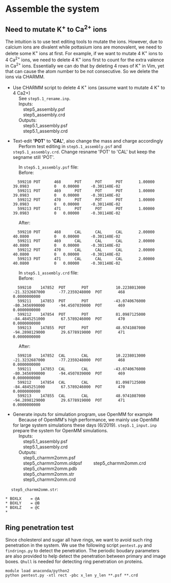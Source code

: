 # Assemble the system

## Need to mutate K<sup>+</sup> to Ca<sup>2+</sup> ions
The intuition is to use text editing tools to mutate the ions. However, due to calcium ions are divalent while pottasium ions are monovalent, we need to delete some K<sup>+</sup> ions at first. For example, if we want to mutate 4 K<sup>+</sup> ions to 4 Ca<sup>2+</sup> ions, we need to delete 4 K<sup>+</sup> ions first to count for the extra valence in Ca<sup>2+</sup> ions. Essentially we can do that by deleting 4 rows of K<sup>+</sup> in Vim, yet that can cause the atom number to be not consecutive. So we delete the ions via CHARMM.

- Use CHARMM script to delete 4 K<sup>+</sup> ions (assume want to mutate 4 K<sup>+</sup> to 4 Ca2+)  
  &ensp;&ensp; See `step5.1_rename.inp`.  
  &ensp;&ensp; Inputs:   
      &ensp;&ensp;&ensp;&ensp; step5_assembly.psf  
      &ensp;&ensp;&ensp;&ensp; step5_assembly.crd  
  &ensp;&ensp; Outputs:  
      &ensp;&ensp;&ensp;&ensp; step5.1_assembly.psf  
      &ensp;&ensp;&ensp;&ensp; step5.1_assembly.crd  
      
- Text-edit **'POT'** to **'CAL'**, also change the mass and charge accordingly  
  &ensp;&ensp; Perform test editing in `step5.1_assembly.psf` and `step5.1_assembly.crd`. Change resname 'POT' to 'CAL' but keep the segname still 'POT'.   
  
  &ensp;&ensp; In `step5.1_assembly.psf` file:  
  &ensp;&ensp; Before:
  ```
    599210 POT      468      POT      POT      POT       1.00000       39.0983           0   0.00000     -0.301140E-02
    599211 POT      469      POT      POT      POT       1.00000       39.0983           0   0.00000     -0.301140E-02
    599212 POT      470      POT      POT      POT       1.00000       39.0983           0   0.00000     -0.301140E-02
    599213 POT      471      POT      POT      POT       1.00000       39.0983           0   0.00000     -0.301140E-02
  ```
  
    &ensp;&ensp; After:
  ```
    599210 POT      468      CAL      CAL      CAL       2.00000       40.0800           0   0.00000     -0.301140E-02
    599211 POT      469      CAL      CAL      CAL       2.00000       40.0800           0   0.00000     -0.301140E-02
    599212 POT      470      CAL      CAL      CAL       2.00000       40.0800           0   0.00000     -0.301140E-02
    599213 POT      471      CAL      CAL      CAL       2.00000       40.0800           0   0.00000     -0.301140E-02
  ```
  
  &ensp;&ensp; In `step5.1_assembly.crd` file:  
  &ensp;&ensp; Before:
  ```
    599210    147852  POT       POT            10.2238013000      -21.3232687000      -77.2359248000  POT       468             0.0000000000
    599211    147853  POT       POT           -43.0740676000      -80.3456990000      -94.4507039000  POT       469             0.0000000000
    599212    147854  POT       POT            81.0987125000      -84.4845251000       67.5789246000  POT       470             0.0000000000
    599213    147855  POT       POT            48.9741087000      -94.2898129000       29.6778919000  POT       471             0.0000000000
  ```
  
    &ensp;&ensp; After:
  ```
    599210    147852  CAL       CAL            10.2238013000      -21.3232687000      -77.2359248000  POT       468             0.0000000000
    599211    147853  CAL       CAL           -43.0740676000      -80.3456990000      -94.4507039000  POT       469             0.0000000000
    599212    147854  CAL       CAL            81.0987125000      -84.4845251000       67.5789246000  POT       470             0.0000000000
    599213    147855  CAL       CAL            48.9741087000      -94.2898129000       29.6778919000  POT       471             0.0000000000
  ```

- Generate inputs for simulation program, use OpenMM for example  
      &ensp;&ensp; Because of OpenMM's high performance, we mainly use OpenMM for large system simulations these days (6/2019). `step5.1_input.inp` prepare the system for OpenMM simulations.  
  &ensp;&ensp; Inputs:   
      &ensp;&ensp;&ensp;&ensp; step5.1_assembly.psf  
      &ensp;&ensp;&ensp;&ensp; step5.1_assembly.crd  
  &ensp;&ensp; Outputs:  
      &ensp;&ensp;&ensp;&ensp; step5_charmm2omm.psf  
      &ensp;&ensp;&ensp;&ensp; step5_charmm2omm.oldpsf 
      &ensp;&ensp;&ensp;&ensp; step5_charmm2omm.crd  
      &ensp;&ensp;&ensp;&ensp; step5_charmm2omm.pdb   
      &ensp;&ensp;&ensp;&ensp; step5_charmm2omm.str   
      &ensp;&ensp;&ensp;&ensp; step5_charmm2omm.crd  
      
 &ensp;&ensp; `step5_charmm2omm.str`:  
 ```
* BOXLX    = @A
* BOXLY    = @B
* BOXLZ    = @C
*
 ```
 
 ## Ring penetration test
 Since cholesterol and sugar all have rings, we want to avoid such ring penetration in the system. We use the following script `pentest.py` and `findrings.py` to detect the penetration. The periodic boudary parameters are also provided to help detect the penetration between primary and image boxes. `Qhull` is needed for detecting ring penetration on proteins.
 

 ```
module load anaconda/python2
python pentest.py -xtl rect -pbc x_len y_len **.psf **.crd
 ```
